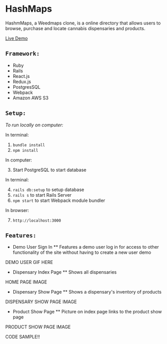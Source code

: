 # HashMaps

HashmMaps, a Weedmaps clone, is a online directory that allows users to browse, purchase and locate cannabis dispensaries and products.

[Live Demo](https://hash-maps.herokuapp.com/#/)

## `Framework:`
* Ruby
* Rails
* React.js
* Redux.js
* PostgresSQL
* Webpack
* Amazon AWS S3

## `Setup:`
*To run locally on computer:*

In terminal:

1. `bundle install`
2. `npm install`

In computer:

3. Start PostgreSQL to start database

In terminal: 

4. `rails db:setup` to setup database 
5. `rails s` to start Rails Server 
6. `npm start` to start Webpack module bundler

In browser: 

7. `http://localhost:3000`

## `Features:`
* Demo User Sign In
** Features a demo user log in for access to other functionality of the site without having to create a new user
demo

DEMO USER GIF HERE

* Dispensary Index Page
** Shows all dispensaries

HOME PAGE IMAGE

* Dispensary Show Page
** Shows a dispensary's inventory of products

DISPENSARY SHOW PAGE IMAGE

* Product Show Page
** Picture on index page links to the product show page

PRODUCT SHOW PAGE IMAGE

CODE SAMPLE!!
